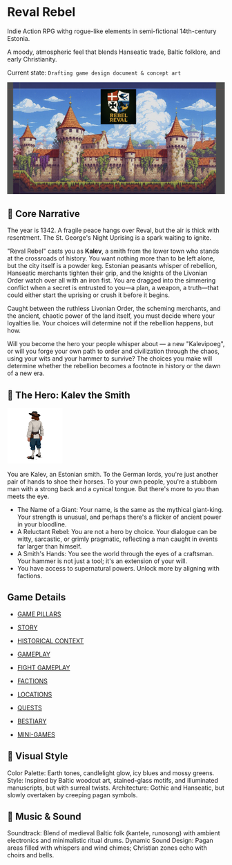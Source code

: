 # Reval Rebel

Indie Action RPG withg rogue-like elements in semi-fictional 14th-century Estonia. 

A moody, atmospheric feel that blends Hanseatic trade, Baltic folklore, and early Christianity. 

Current state: `Drafting game design document & concept art`

![](./img/intro-preview.png)

## 📖 Core Narrative
The year is 1342. A fragile peace hangs over Reval, but the air is thick with resentment. The St. George's Night Uprising is a spark waiting to ignite.

"Reval Rebel" casts you as __Kalev__, a smith from the lower town who stands at the crossroads of history. You want nothing more than to be left alone, but the city itself is a powder keg. Estonian peasants whisper of rebellion, Hanseatic merchants tighten their grip, and the knights of the Livonian Order watch over all with an iron fist. You are dragged into the simmering conflict when a secret is entrusted to you—a plan, a weapon, a truth—that could either start the uprising or crush it before it begins.  

Caught between the ruthless Livonian Order, the scheming merchants, and the ancient, chaotic power of the land itself, you must decide where your loyalties lie. Your choices will determine not if the rebellion happens, but how.

Will you become the hero your people whisper about — a new "Kalevipoeg", or will you forge your own path to order and civilization through the chaos, using your wits and your hammer to survive? The choices you make will determine whether the rebellion becomes a footnote in history or the dawn of a new era.


## 🦸 The Hero: Kalev the Smith
![](./img/user___idle.gif)

You are Kalev, an Estonian smith. To the German lords, you're just another pair of hands to shoe their horses. To your own people, you're a stubborn man with a strong back and a cynical tongue. But there's more to you than meets the eye.

- The Name of a Giant: Your name, is the same as the mythical giant-king. Your strength is unusual, and perhaps there's a flicker of ancient power in your bloodline.
- A Reluctant Rebel: You are not a hero by choice. Your dialogue can be witty, sarcastic, or grimly pragmatic, reflecting a man caught in events far larger than himself.
- A Smith's Hands: You see the world through the eyes of a craftsman. Your hammer is not just a tool; it's an extension of your will.
- You have access to supernatural powers. Unlock more by aligning with factions.

## Game Details

- [GAME PILLARS](./GAME-PILLARS.md)
- [STORY](./story/STORY.md)
- [HISTORICAL CONTEXT](./HISTORY.md)

- [GAMEPLAY](./GAMEPLAY.md)
- [FIGHT GAMEPLAY](./GAMEPLAY-FIGHT.md)
- [FACTIONS](./assets/characters/README.md)
- [LOCATIONS](./scenes/)

- [QUESTS](./QUESTS.md)
- [BESTIARY](./assets/bestiary/)
- [MINI-GAMES](./MINI_GAMES.md)



## 🎨 Visual Style
Color Palette: Earth tones, candlelight glow, icy blues and mossy greens.
Style: Inspired by Baltic woodcut art, stained-glass motifs, and illuminated manuscripts, but with surreal twists.
Architecture: Gothic and Hanseatic, but slowly overtaken by creeping pagan symbols.

## 🎻 Music & Sound
Soundtrack: Blend of medieval Baltic folk (kantele, runosong) with ambient electronics and minimalistic ritual drums.
Dynamic Sound Design: Pagan areas filled with whispers and wind chimes; Christian zones echo with choirs and bells.